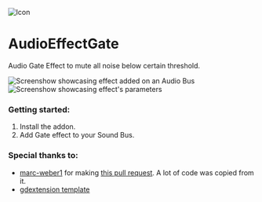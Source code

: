 ![Icon](https://github.com/Visssarion/audio-gate/blob/main/icon.png?raw=true)
# AudioEffectGate
Audio Gate Effect to mute all noise below certain threshold.

![Screenshow showcasing effect added on an Audio Bus](https://github.com/Visssarion/audio-gate/blob/main/raw/screenshot_bus.png) ![Screenshow showcasing effect's parameters](https://github.com/Visssarion/audio-gate/blob/main/raw/screenshot_parameters.png)


### Getting started:
1. Install the addon.
2. Add Gate effect to your Sound Bus.

### Special thanks to:
- [marc-weber1](https://github.com/marc-weber1/) for making [this pull request](https://github.com/godotengine/godot/pull/86104). A lot of code was copied from it.
- [gdextension template](https://github.com/nathanfranke/gdextension)

